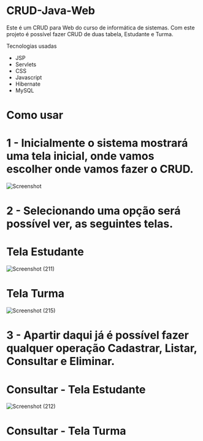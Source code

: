 # CRUD-Java-Web

Este é um CRUD para Web do curso de informática de sistemas. Com este projeto é possível fazer CRUD de duas tabela, Estudante e Turma.

Tecnologias usadas
 * JSP
 * Servlets
 * CSS
 * Javascript
 * Hibernate
 * MySQL
 
 # Como usar
 # 1 - Inicialmente o sistema mostrará uma tela inicial, onde vamos escolher onde vamos fazer o CRUD.
![Screenshot](https://user-images.githubusercontent.com/71551874/131995886-ce7dfc9e-b96e-4667-ad2e-f1492b26aca4.png)

 # 2 - Selecionando uma opção será possível ver, as seguintes telas.
 # Tela Estudante
 ![Screenshot (211)](https://user-images.githubusercontent.com/71551874/131996555-e0986463-8008-424f-bbcd-dd7be7020c2d.png)
 # Tela Turma
 ![Screenshot (215)](https://user-images.githubusercontent.com/71551874/131996588-81318bb7-83db-4408-ab7c-372ca2b091b0.png)

 # 3 - Apartir daqui já é possível fazer qualquer operação Cadastrar, Listar, Consultar e Eliminar.
 # Consultar - Tela Estudante
 ![Screenshot (212)](https://user-images.githubusercontent.com/71551874/131997189-ce52b200-daae-4ba6-871e-02107548d16f.png)
 # Consultar - Tela Turma
 

 

 
 
 
 
